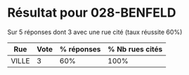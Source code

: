 # Résultat pour 028-BENFELD

Sur 5 réponses dont 3 avec une rue cité (taux réussite 60%)

| Rue | Vote | % réponses | % Nb rues cités|
|-----|------|------------|----------------|
| VILLE | 3 | 60% | 100%|
